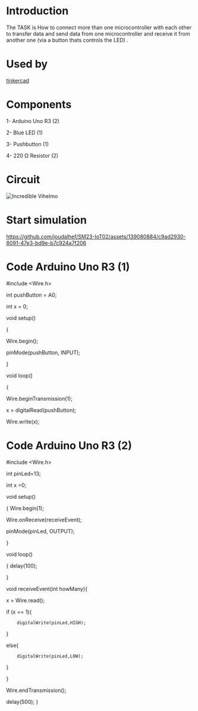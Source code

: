 # Introduction
The TASK is How to connect more than one microcontroller with each other to transfer data and send data from one microcontroller and receive it from another one                  (via a button thats controls the LED) .
# Used by
[tinkercad](https://www.tinkercad.com/things/hGAZohs4LpK-incredible-vihelmo/editel?tenant=circuits)
# Components
1- Arduino Uno R3 (2)

2- Blue LED (1)

3- Pushbutton (1)

4- 220 Ω Resistor (2)
# Circuit
![Incredible Vihelmo](https://github.com/joudalhef/SM23-IoT02/assets/139080884/a3959eea-eebf-4c35-b15f-3ec645eaec40)
# Start simulation
https://github.com/joudalhef/SM23-IoT02/assets/139080884/c9ad2930-8091-47e3-bd9e-b7c924a7f206
# Code Arduino Uno R3 (1)
#include <Wire.h>

int pushButton = A0;

int x = 0;

void setup()

{

  Wire.begin();
  
  pinMode(pushButton, INPUT);
  
}

void loop()

{

   Wire.beginTransmission(1);
   
   x = digitalRead(pushButton);
   
   Wire.write(x);
   # Code Arduino Uno R3 (2)
   #include <Wire.h>
   
int pinLed=13;

int x =0;

void setup()

{
  Wire.begin(1);
  
  Wire.onReceive(receiveEvent); 
  
  pinMode(pinLed, OUTPUT);
  
}

void loop()

{
  delay(100);
  
}

void receiveEvent(int howMany){

x = Wire.read();
  
  if (x == 1){
  
        digitalWrite(pinLed,HIGH);
  }
  
  else{
  
        digitalWrite(pinLed,LOW);
  }
  
}
   
   Wire.endTransmission();
   
   delay(500);
}



